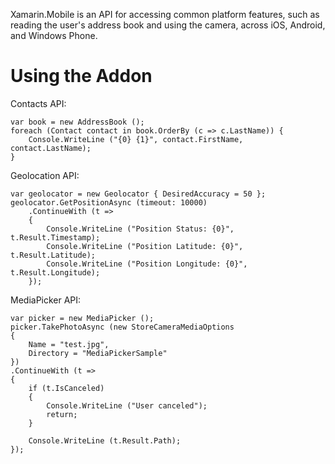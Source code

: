 Xamarin.Mobile is an API for accessing common platform features, such as
reading the user's address book and using the camera, across iOS,
Android, and Windows Phone.

Using the Addon
================

Contacts API:

	var book = new AddressBook ();
	foreach (Contact contact in book.OrderBy (c => c.LastName)) {
		Console.WriteLine ("{0} {1}", contact.FirstName, contact.LastName);
	}

Geolocation API:

	var geolocator = new Geolocator { DesiredAccuracy = 50 };
	geolocator.GetPositionAsync (timeout: 10000)
		.ContinueWith (t =>
		{
			Console.WriteLine ("Position Status: {0}", t.Result.Timestamp);
			Console.WriteLine ("Position Latitude: {0}", t.Result.Latitude);
			Console.WriteLine ("Position Longitude: {0}", t.Result.Longitude);
		});

MediaPicker API:

	var picker = new MediaPicker ();
	picker.TakePhotoAsync (new StoreCameraMediaOptions
	{
		Name = "test.jpg",
		Directory = "MediaPickerSample"
	})
	.ContinueWith (t =>
	{
		if (t.IsCanceled)
		{
			Console.WriteLine ("User canceled");
			return;
		}

		Console.WriteLine (t.Result.Path);
	});
